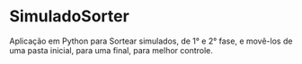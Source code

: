 # SimuladoSorter
Aplicação em Python para Sortear simulados, de 1° e 2° fase, e movê-los de uma pasta inicial, para uma final, para melhor controle. 
